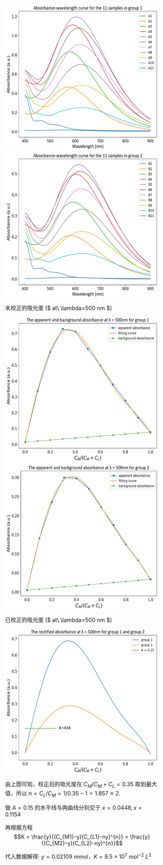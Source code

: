 <script type="text/javascript" src="http://cdn.mathjax.org/mathjax/latest/MathJax.js?config=TeX-AMS-MML_HTMLorMML"></script>
<script type="text/x-mathjax-config">
        MathJax.Hub.Config({ tex2jax: {inlineMath: [['$', '$']]}, messageStyle: "none" });
</script>

<center>
<img src='figures/group1.png' height=480 width=600>
</center>

<center>
<img src='figures/group2.png' height=480 width=600>
</center>

<div STYLE="page-break-after: always;"></div>

<font size = 4> 未校正的吸光度 ($ at\ \lambda=500 nm $) </font>

<center>
<img src='figures/Apparent_A_group1.png' height=480 width=600>
</center>

<center>
<img src='figures/Apparent_A_group2.png' height=480 width=600>
</center>

<div STYLE="page-break-after: always;"></div>

<font size = 4> 已校正的吸光度 ($ at\ \lambda=500 nm $) </font>

<center>
<img src='figures/Rectified_A.png' height=480 width=600>
</center>

<font size = 4> 由上图可知，校正后的吸光度在 $C_{M}/C_{M}+C_{L}=0.35$ 取到最大值，所以 $n=C_{L}/C_{M}=1/0.35-1=1.857\approx 2$. 

做 $A = 0.15$ 的水平线与两曲线分别交于 $x=0.0448, x=0.1154$

再根据方程 $$K = \frac{y}{(C_{M1}-y)(C_{L1}-ny)^{n}} = \frac{y}{(C_{M2}-y)(C_{L2}-ny)^{n}}$$

代入数据解得: $y = 0.02109\ mmol，K = 8.5×10^{7}\ mol^{-2}\ L^{2}$
</font>